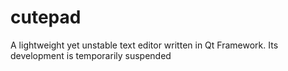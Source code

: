# cutepad
A lightweight yet unstable text editor written in Qt Framework.
Its development is temporarily suspended
